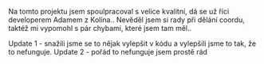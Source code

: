 Na tomto projektu jsem spoulpracoval s velice kvalitní, dá se už říci developerem Adamem z Kolína..
Nevěděl jsem si rady při dělání coordu, taktéž mi vypomohl s pár chybami, které jsem tam měl..

Update 1 - snažili jsme se to nějak vylepšit v kódu a vylepšili jsme to tak, že to nefunguje.
Update 2 - pořád to nefunguje jsem prostě rád
